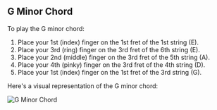 ## G Minor Chord

To play the G minor chord:

1. Place your 1st (index) finger on the 1st fret of the 1st string (E).
2. Place your 3rd (ring) finger on the 3rd fret of the 6th string (E).
3. Place your 2nd (middle) finger on the 3rd fret of the 5th string (A).
4. Place your 4th (pinky) finger on the 3rd fret of the 4th string (D).
5. Place your 1st (index) finger on the 1st fret of the 3rd string (G).

Here's a visual representation of the G minor chord:

![G Minor Chord](G_Minor_Chord.png)